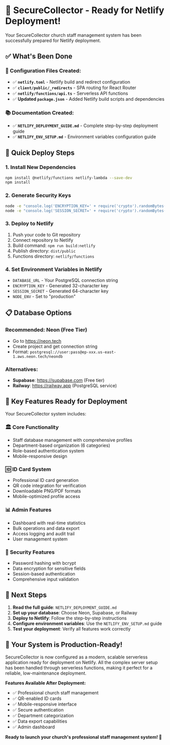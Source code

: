 # 🎉 SecureCollector - Ready for Netlify Deployment!

Your SecureCollector church staff management system has been successfully prepared for Netlify deployment.

## ✅ What's Been Done

### 🔧 Configuration Files Created:
- ✅ **`netlify.toml`** - Netlify build and redirect configuration
- ✅ **`client/public/_redirects`** - SPA routing for React Router
- ✅ **`netlify/functions/api.ts`** - Serverless API functions
- ✅ **Updated `package.json`** - Added Netlify build scripts and dependencies

### 📚 Documentation Created:
- ✅ **`NETLIFY_DEPLOYMENT_GUIDE.md`** - Complete step-by-step deployment guide
- ✅ **`NETLIFY_ENV_SETUP.md`** - Environment variables configuration guide

## 🚀 Quick Deploy Steps

### 1. Install New Dependencies
```bash
npm install @netlify/functions netlify-lambda --save-dev
npm install
```

### 2. Generate Security Keys
```bash
node -e "console.log('ENCRYPTION_KEY=' + require('crypto').randomBytes(32).toString('hex'))"
node -e "console.log('SESSION_SECRET=' + require('crypto').randomBytes(64).toString('hex'))"
```

### 3. Deploy to Netlify
1. Push your code to Git repository
2. Connect repository to Netlify
3. Build command: `npm run build:netlify`
4. Publish directory: `dist/public`
5. Functions directory: `netlify/functions`

### 4. Set Environment Variables in Netlify
- `DATABASE_URL` - Your PostgreSQL connection string
- `ENCRYPTION_KEY` - Generated 32-character key
- `SESSION_SECRET` - Generated 64-character key
- `NODE_ENV` - Set to "production"

## 📋 Database Options

### Recommended: Neon (Free Tier)
- Go to https://neon.tech
- Create project and get connection string
- Format: `postgresql://user:pass@ep-xxx.us-east-1.aws.neon.tech/neondb`

### Alternatives:
- **Supabase**: https://supabase.com (Free tier)
- **Railway**: https://railway.app (PostgreSQL service)

## 🎯 Key Features Ready for Deployment

Your SecureCollector system includes:

### 🏛️ **Core Functionality**
- Staff database management with comprehensive profiles
- Department-based organization (6 categories)
- Role-based authentication system
- Mobile-responsive design

### 🆔 **ID Card System**
- Professional ID card generation
- QR code integration for verification
- Downloadable PNG/PDF formats
- Mobile-optimized profile access

### 📊 **Admin Features**
- Dashboard with real-time statistics
- Bulk operations and data export
- Access logging and audit trail
- User management system

### 🔐 **Security Features**
- Password hashing with bcrypt
- Data encryption for sensitive fields
- Session-based authentication
- Comprehensive input validation

## 📖 Next Steps

1. **Read the full guide**: `NETLIFY_DEPLOYMENT_GUIDE.md`
2. **Set up your database**: Choose Neon, Supabase, or Railway
3. **Deploy to Netlify**: Follow the step-by-step instructions
4. **Configure environment variables**: Use the `NETLIFY_ENV_SETUP.md` guide
5. **Test your deployment**: Verify all features work correctly

## 🎊 Your System is Production-Ready!

SecureCollector is now configured as a modern, scalable serverless application ready for deployment on Netlify. All the complex server setup has been handled through serverless functions, making it perfect for a reliable, low-maintenance deployment.

**Features Available After Deployment:**
- ✅ Professional church staff management
- ✅ QR-enabled ID cards
- ✅ Mobile-responsive interface
- ✅ Secure authentication
- ✅ Department categorization
- ✅ Data export capabilities
- ✅ Admin dashboard

**Ready to launch your church's professional staff management system! 🚀**
